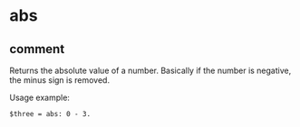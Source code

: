 # abs
## comment

Returns the absolute value of a number.
Basically if the number is negative, the minus sign is removed.

Usage example:
```
$three = abs: 0 - 3.
```